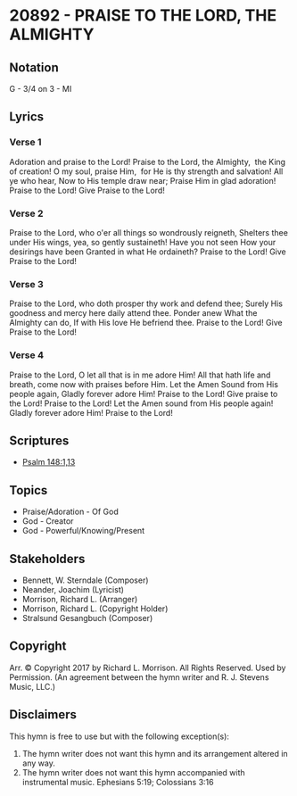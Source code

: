 # 20892 - PRAISE TO THE LORD, THE ALMIGHTY

## Notation

G - 3/4 on 3 - MI

## Lyrics

### Verse 1

Adoration and praise to the Lord! Praise to the Lord, the Almighty,  the King of creation! O my soul, praise Him,  for He is thy strength and salvation! All ye who hear, Now to His temple draw near; Praise Him in glad adoration!  Praise to the Lord!  Give Praise to the Lord!

### Verse 2

Praise to the Lord, who o'er all things so wondrously reigneth, Shelters thee under His wings, yea, so gently sustaineth! Have you not seen How your desirings have been Granted in what He ordaineth?  Praise to the Lord!  Give Praise to the Lord!

### Verse 3

Praise to the Lord, who doth prosper thy work and defend thee; Surely His goodness and mercy here daily attend thee. Ponder anew What the Almighty can do, If with His love He befriend thee.  Praise to the Lord!  Give Praise to the Lord!

### Verse 4

Praise to the Lord, O let all that is in me adore Him! All that hath life and breath, come now with praises before Him. Let the Amen Sound from His people again, Gladly forever adore Him! Praise to the Lord! Give praise to the Lord!  Praise to the Lord!  Let the Amen sound from His people again!  Gladly forever adore Him!  Praise to the Lord!


## Scriptures

- [Psalm 148:1,13](https://www.biblegateway.com/passage/?search=Psalm%20148%3A1%2C13)

## Topics

- Praise/Adoration - Of God
- God - Creator
- God - Powerful/Knowing/Present

## Stakeholders

- Bennett, W. Sterndale (Composer)
- Neander, Joachim (Lyricist)
- Morrison, Richard L. (Arranger)
- Morrison, Richard L. (Copyright Holder)
- Stralsund Gesangbuch (Composer)

## Copyright

Arr. © Copyright 2017 by Richard L. Morrison. All Rights Reserved. Used by Permission.
(An agreement between the hymn writer and R. J. Stevens Music, LLC.)

## Disclaimers

This hymn is free to use but with the following exception(s):
1. The hymn writer does not want this hymn and its arrangement altered in any way.
2. The hymn writer does not want this hymn accompanied with instrumental music.
Ephesians 5:19; Colossians 3:16

